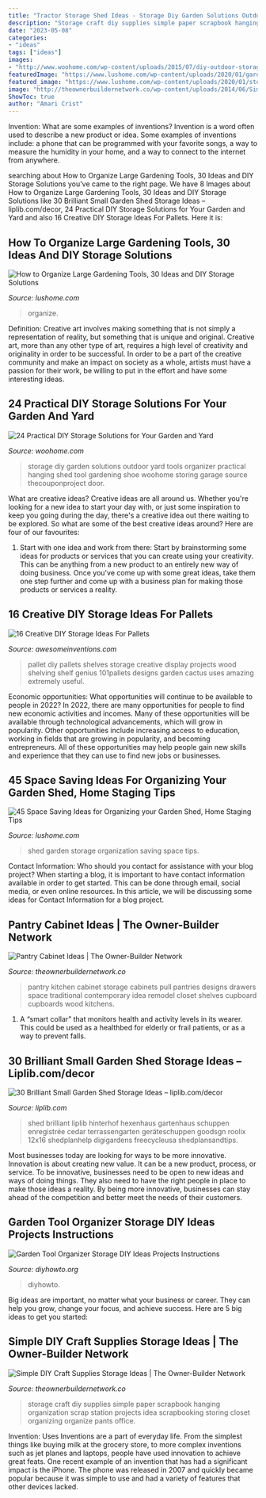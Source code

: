 ```yaml
---
title: "Tractor Storage Shed Ideas - Storage Diy Garden Solutions Outdoor Yard Tools Organizer Practical Hanging Shed Tool Gardening Shoe Woohome Storing Garage Source Thecouponproject Door"
description: "Storage craft diy supplies simple paper scrapbook hanging organization scrap station projects idea scrapbooking storing closet organizing organize pants office"
date: "2023-05-08"
categories:
- "ideas"
tags: ["ideas"]
images:
- "http://www.woohome.com/wp-content/uploads/2015/07/diy-outdoor-storage-ideas-woohome-21.jpg"
featuredImage: "https://www.lushome.com/wp-content/uploads/2020/01/garden-shed-storage-organization-tips-31.jpg"
featured_image: "https://www.lushome.com/wp-content/uploads/2020/01/storage-ideas-gadening-tools-26.jpg"
image: "http://theownerbuildernetwork.co/wp-content/uploads/2014/06/Simple_DIY_Craft_Station_Storage_I_101.jpg"
ShowToc: true
author: "Amari Crist"
---
```



Invention: What are some examples of inventions?
Invention is a word often used to describe a new product or idea. Some examples of inventions include: a phone that can be programmed with your favorite songs, a way to measure the humidity in your home, and a way to connect to the internet from anywhere.

	

		
searching about How to Organize Large Gardening Tools, 30 Ideas and DIY Storage Solutions you've came to the right page. We have 8 Images about How to Organize Large Gardening Tools, 30 Ideas and DIY Storage Solutions like 30 Brilliant Small Garden Shed Storage Ideas – liplib.com/decor, 24 Practical DIY Storage Solutions for Your Garden and Yard and also 16 Creative DIY Storage Ideas For Pallets. Here it is:
		
    
## How To Organize Large Gardening Tools, 30 Ideas And DIY Storage Solutions

<img loading=lazy src="https://www.lushome.com/wp-content/uploads/2020/01/storage-ideas-gadening-tools-26.jpg" onerror="this.onerror=null;this.src='https://tse2.mm.bing.net/th?id=OIP.FJWVSook7nm9MPxbnuUo0wAAAA&amp;pid=15.1';" alt="How to Organize Large Gardening Tools, 30 Ideas and DIY Storage Solutions">

_Source: lushome.com_

>organize. 

	

Definition: Creative art involves making something that is not simply a representation of reality, but something that is unique and original.
Creative art, more than any other type of art, requires a high level of creativity and originality in order to be successful. In order to be a part of the creative community and make an impact on society as a whole, artists must have a passion for their work, be willing to put in the effort and have some interesting ideas.

    
## 24 Practical DIY Storage Solutions For Your Garden And Yard

<img loading=lazy src="http://www.woohome.com/wp-content/uploads/2015/07/diy-outdoor-storage-ideas-woohome-21.jpg" onerror="this.onerror=null;this.src='https://tse4.mm.bing.net/th?id=OIP.Dvn6_xD_h40PITgH4bTdDAHaK7&amp;pid=15.1';" alt="24 Practical DIY Storage Solutions for Your Garden and Yard">

_Source: woohome.com_

>storage diy garden solutions outdoor yard tools organizer practical hanging shed tool gardening shoe woohome storing garage source thecouponproject door. 

	

What are creative ideas?
Creative ideas are all around us. Whether you're looking for a new idea to start your day with, or just some inspiration to keep you going during the day, there's a creative idea out there waiting to be explored. So what are some of the best creative ideas around? Here are four of our favourites: 
1. Start with one idea and work from there: Start by brainstorming some ideas for products or services that you can create using your creativity. This can be anything from a new product to an entirely new way of doing business. Once you've come up with some great ideas, take them one step further and come up with a business plan for making those products or services a reality. 


    
## 16 Creative DIY Storage Ideas For Pallets

<img loading=lazy src="http://www.awesomeinventions.com/wp-content/uploads/2014/12/cactus-display-pallet.jpg" onerror="this.onerror=null;this.src='https://tse3.mm.bing.net/th?id=OIP.I1Gz7A9SnREro7EQUFEfdQHaJ3&amp;pid=15.1';" alt="16 Creative DIY Storage Ideas For Pallets">

_Source: awesomeinventions.com_

>pallet diy pallets shelves storage creative display projects wood shelving shelf genius 101pallets designs garden cactus uses amazing extremely useful. 

	

Economic opportunities: What opportunities will continue to be available to people in 2022?
In 2022, there are many opportunities for people to find new economic activities and incomes. Many of these opportunities will be available through technological advancements, which will grow in popularity. Other opportunities include increasing access to education, working in fields that are growing in popularity, and becoming entrepreneurs. All of these opportunities may help people gain new skills and experience that they can use to find new jobs or businesses.

    
## 45 Space Saving Ideas For Organizing Your Garden Shed, Home Staging Tips

<img loading=lazy src="https://www.lushome.com/wp-content/uploads/2020/01/garden-shed-storage-organization-tips-31.jpg" onerror="this.onerror=null;this.src='https://tse4.mm.bing.net/th?id=OIP.j-4u5jI1P4JvTKr4pnop2wAAAA&amp;pid=15.1';" alt="45 Space Saving Ideas for Organizing your Garden Shed, Home Staging Tips">

_Source: lushome.com_

>shed garden storage organization saving space tips. 

	

Contact Information: Who should you contact for assistance with your blog project?
When starting a blog, it is important to have contact information available in order to get started. This can be done through email, social media, or even online resources. In this article, we will be discussing some ideas for Contact Information for a blog project.

    
## Pantry Cabinet Ideas | The Owner-Builder Network

<img loading=lazy src="http://theownerbuildernetwork.co/wp-content/uploads/2014/04/Pantry_Cabinet_Idea_19.jpg" onerror="this.onerror=null;this.src='https://tse3.mm.bing.net/th?id=OIP.xNmHhet4ME28P5e-rcLD1AHaKV&amp;pid=15.1';" alt="Pantry Cabinet Ideas | The Owner-Builder Network">

_Source: theownerbuildernetwork.co_

>pantry kitchen cabinet storage cabinets pull pantries designs drawers space traditional contemporary idea remodel closet shelves cupboard cupboards wood kitchens. 

	

1. A “smart collar” that monitors health and activity levels in its wearer. This could be used as a healthbed for elderly or frail patients, or as a way to prevent falls. 

    
## 30 Brilliant Small Garden Shed Storage Ideas – Liplib.com/decor

<img loading=lazy src="https://liplib.com/decor/wp-content/uploads/2019/10/1571396574_272_30-Brilliant-Small-Garden-Shed-Storage-Ideas.jpg" onerror="this.onerror=null;this.src='https://tse3.mm.bing.net/th?id=OIP.JHSm_asmcmomTG9w-K30kQHaLH&amp;pid=15.1';" alt="30 Brilliant Small Garden Shed Storage Ideas – liplib.com/decor">

_Source: liplib.com_

>shed brilliant liplib hinterhof hexenhaus gartenhaus schuppen enregistrée cedar terrassengarten geräteschuppen goodsgn roolix 12x16 shedplanhelp digigardens freecycleusa shedplansandtips. 

	

Most businesses today are looking for ways to be more innovative. Innovation is about creating new value. It can be a new product, process, or service. To be innovative, businesses need to be open to new ideas and ways of doing things. They also need to have the right people in place to make those ideas a reality. By being more innovative, businesses can stay ahead of the competition and better meet the needs of their customers.

    
## Garden Tool Organizer Storage DIY Ideas Projects Instructions

<img loading=lazy src="https://www.diyhowto.org/wp-content/uploads/DIYHowto-DIY-Garden-Tool-Organizer-Ideas-01-1.jpg" onerror="this.onerror=null;this.src='https://tse1.mm.bing.net/th?id=OIP.C6XfqtdVagRuJOiNkYOX_gHaHv&amp;pid=15.1';" alt="Garden Tool Organizer Storage DIY Ideas Projects Instructions">

_Source: diyhowto.org_

>diyhowto. 

	

Big ideas are important, no matter what your business or career. They can help you grow, change your focus, and achieve success. Here are 5 big ideas to get you started: 

    
## Simple DIY Craft Supplies Storage Ideas | The Owner-Builder Network

<img loading=lazy src="http://theownerbuildernetwork.co/wp-content/uploads/2014/06/Simple_DIY_Craft_Station_Storage_I_101.jpg" onerror="this.onerror=null;this.src='https://tse1.mm.bing.net/th?id=OIP.itXE5uaIbwr52AaqXbm06QHaLI&amp;pid=15.1';" alt="Simple DIY Craft Supplies Storage Ideas | The Owner-Builder Network">

_Source: theownerbuildernetwork.co_

>storage craft diy supplies simple paper scrapbook hanging organization scrap station projects idea scrapbooking storing closet organizing organize pants office. 

	

Invention: Uses
Inventions are a part of everyday life. From the simplest things like buying milk at the grocery store, to more complex inventions such as jet planes and laptops, people have used innovation to achieve great feats. 
One recent example of an invention that has had a significant impact is the iPhone. The phone was released in 2007 and quickly became popular because it was simple to use and had a variety of features that other devices lacked.

